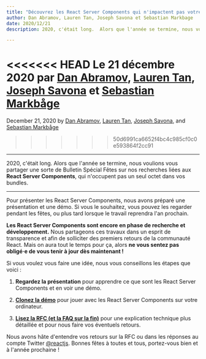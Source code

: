 ```yaml
---
title: "Découvrez les React Server Components qui n'impactent pas votre bundle"
author: Dan Abramov, Lauren Tan, Joseph Savona et Sebastian Markbage
date: 2020/12/21
description: 2020, c'était long.  Alors que l'année se termine, nous voulions vous partager une sorte de Bulletin Spécial Fêtes sur nos recherches liées aux React Server Components, qui n'occupent pas un seul octet dans vos bundles.

---
```


<<<<<<< HEAD
Le 21 décembre 2020 par [Dan Abramov](https://twitter.com/dan_abramov), [Lauren Tan](https://twitter.com/potetotes), [Joseph Savona](https://twitter.com/en_JS) et [Sebastian Markbåge](https://twitter.com/sebmarkbage)
=======
December 21, 2020 by [Dan Abramov](https://bsky.app/profile/danabra.mov), [Lauren Tan](https://twitter.com/potetotes), [Joseph Savona](https://twitter.com/en_JS), and [Sebastian Markbåge](https://twitter.com/sebmarkbage)
>>>>>>> 50d6991ca6652f4bc4c985cf0c0e593864f2cc91

---

<Intro>

2020, c'était long.  Alors que l'année se termine, nous voulions vous partager une sorte de Bulletin Spécial Fêtes sur nos recherches liées aux **React Server Components**, qui n'occupent pas un seul octet dans vos bundles.

</Intro>

---

Pour présenter les React Server Components, nous avons préparé une présentation et une démo.  Si vous le souhaitez, vous pouvez les regarder pendant les fêtes, ou plus tard lorsque le travail reprendra l'an prochain.

<YouTubeIframe src="https://www.youtube.com/embed/TQQPAU21ZUw" />

**Les React Server Components sont encore en phase de recherche et développement.** Nous partageons ces travaux dans un esprit de transparence et afin de solliciter des premiers retours de la communauté React. Mais on aura tout le temps pour ça, alors **ne vous sentez pas obligé·e de vous tenir à jour dès maintenant !**

Si vous voulez vous faire une idée, nous vous conseillons les étapes que voici :

1. **Regardez la présentation** pour apprendre ce que sont les React Server Components et en voir une démo.

2. **[Clonez la démo](http://github.com/reactjs/server-components-demo)** pour jouer avec les React Server Components sur votre ordinateur.

3. **[Lisez la RFC (et la FAQ sur la fin)](https://github.com/reactjs/rfcs/pull/188)** pour une explication technique plus détaillée et pour nous faire vos éventuels retours.

Nous avons hâte d'entendre vos retours sur la RFC ou dans les réponses au compte Twitter [@reactjs](https://twitter.com/reactjs). Bonnes fêtes à toutes et tous, portez-vous bien et à l'année prochaine !
